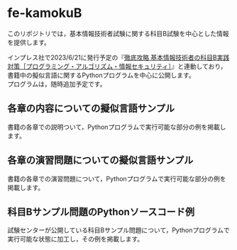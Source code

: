 # fe-kamokuB
このリポジトリでは，基本情報技術者試験に関する科目B試験を中心とした情報を提供します。

インプレス社で2023/6/21に発行予定の『<a href="https://book.impress.co.jp/books/1122101039">徹底攻略 基本情報技術者の科目B実践対策［プログラミング・アルゴリズム・情報セキュリティ］</a>』と連動しており，書籍中の擬似言語に関するPythonプログラムを中心に公開します。  
プログラムは，随時追加予定です。

## 各章の内容についての擬似言語サンプル
書籍の各章での説明ついて，Pythonプログラムで実行可能な部分の例を掲載します。

## 各章の演習問題についての擬似言語サンプル
書籍の各章での演習問題について，Pythonプログラムで実行可能な部分の例を掲載します。

## 科目Bサンプル問題のPythonソースコード例
試験センターが公開している科目Bサンプル問題について，Pythonプログラムで実行可能な状態に加工し，その例を掲載します。